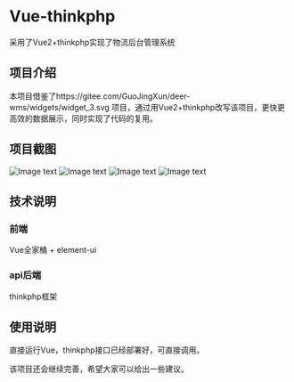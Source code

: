 # Vue-thinkphp
采用了Vue2+thinkphp实现了物流后台管理系统

## 项目介绍
本项目借鉴了https://gitee.com/GuoJingXun/deer-wms/widgets/widget_3.svg 项目，通过用Vue2+thinkphp改写该项目，更快更高效的数据展示，同时实现了代码的复用。

## 项目截图
![Image text](http://47.102.107.170/1.png)
![Image text](http://47.102.107.170/2.png)
![Image text](http://47.102.107.170/3.png)
![Image text](http://47.102.107.170/4.png)

## 技术说明
### 前端
Vue全家桶 + element-ui

### api后端
thinkphp框架

## 使用说明
直接运行Vue，thinkphp接口已经部署好，可直接调用。

该项目还会继续完善，希望大家可以给出一些建议。
 
